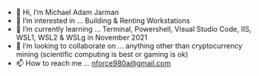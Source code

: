 - 👋 Hi, I’m Michael Adam Jarman
- 👀 I’m interested in ...
Building & Renting Workstations
- 🌱 I’m currently learning ...
Terminal, Powershell, Visual Studio Code, IIS, WSL1, WSL2 & WSLg in November 2021
- 💞️ I’m looking to collaborate on ...
anything other than cryptocurrency mining (scientific computing is best or gaming is ok)
- 📫 How to reach me ...
nforce980a@gmail.com

<!---
atomicrulez/atomicrulez is a ✨ special ✨ repository because its `README.md` (this file) appears on your GitHub profile.
You can click the Preview link to take a look at your changes.
--->
